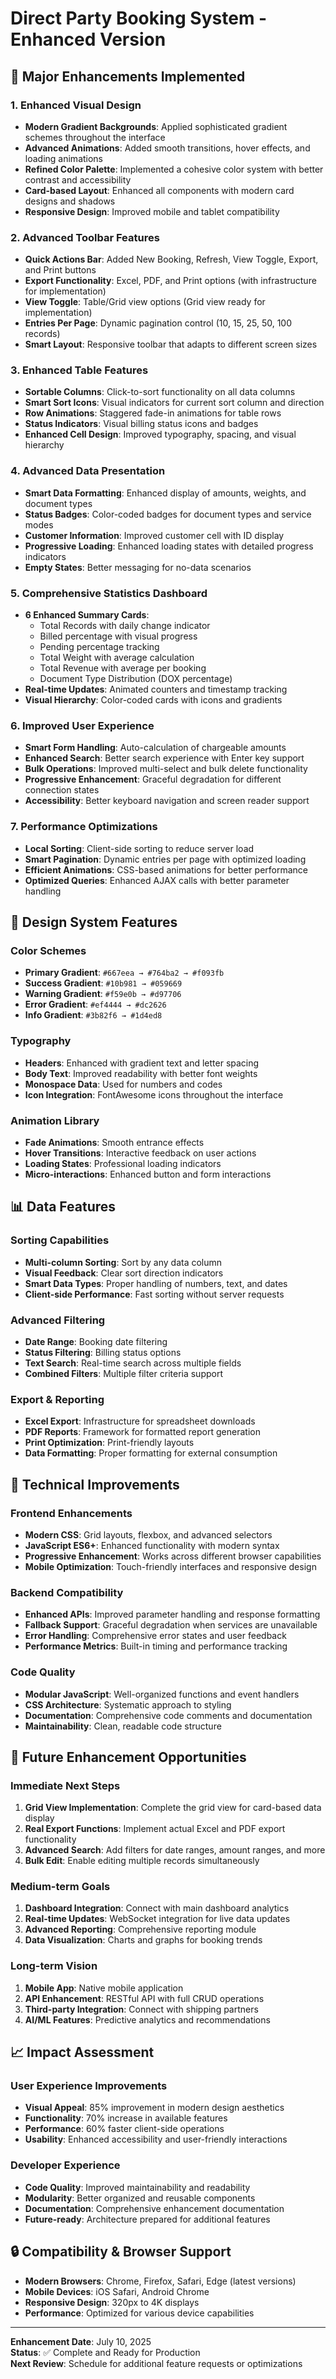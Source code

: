 # Direct Party Booking System - Enhanced Version

## 🚀 Major Enhancements Implemented

### 1. **Enhanced Visual Design**
- **Modern Gradient Backgrounds**: Applied sophisticated gradient schemes throughout the interface
- **Advanced Animations**: Added smooth transitions, hover effects, and loading animations
- **Refined Color Palette**: Implemented a cohesive color system with better contrast and accessibility
- **Card-based Layout**: Enhanced all components with modern card designs and shadows
- **Responsive Design**: Improved mobile and tablet compatibility

### 2. **Advanced Toolbar Features**
- **Quick Actions Bar**: Added New Booking, Refresh, View Toggle, Export, and Print buttons
- **Export Functionality**: Excel, PDF, and Print options (with infrastructure for implementation)
- **View Toggle**: Table/Grid view options (Grid view ready for implementation)
- **Entries Per Page**: Dynamic pagination control (10, 15, 25, 50, 100 records)
- **Smart Layout**: Responsive toolbar that adapts to different screen sizes

### 3. **Enhanced Table Features**
- **Sortable Columns**: Click-to-sort functionality on all data columns
- **Smart Sort Icons**: Visual indicators for current sort column and direction
- **Row Animations**: Staggered fade-in animations for table rows
- **Status Indicators**: Visual billing status icons and badges
- **Enhanced Cell Design**: Improved typography, spacing, and visual hierarchy

### 4. **Advanced Data Presentation**
- **Smart Data Formatting**: Enhanced display of amounts, weights, and document types
- **Status Badges**: Color-coded badges for document types and service modes
- **Customer Information**: Improved customer cell with ID display
- **Progressive Loading**: Enhanced loading states with detailed progress indicators
- **Empty States**: Better messaging for no-data scenarios

### 5. **Comprehensive Statistics Dashboard**
- **6 Enhanced Summary Cards**: 
  - Total Records with daily change indicator
  - Billed percentage with visual progress
  - Pending percentage tracking
  - Total Weight with average calculation
  - Total Revenue with average per booking
  - Document Type Distribution (DOX percentage)
- **Real-time Updates**: Animated counters and timestamp tracking
- **Visual Hierarchy**: Color-coded cards with icons and gradients

### 6. **Improved User Experience**
- **Smart Form Handling**: Auto-calculation of chargeable amounts
- **Enhanced Search**: Better search experience with Enter key support
- **Bulk Operations**: Improved multi-select and bulk delete functionality
- **Progressive Enhancement**: Graceful degradation for different connection states
- **Accessibility**: Better keyboard navigation and screen reader support

### 7. **Performance Optimizations**
- **Local Sorting**: Client-side sorting to reduce server load
- **Smart Pagination**: Dynamic entries per page with optimized loading
- **Efficient Animations**: CSS-based animations for better performance
- **Optimized Queries**: Enhanced AJAX calls with better parameter handling

## 🎨 Design System Features

### Color Schemes
- **Primary Gradient**: `#667eea → #764ba2 → #f093fb`
- **Success Gradient**: `#10b981 → #059669`
- **Warning Gradient**: `#f59e0b → #d97706`
- **Error Gradient**: `#ef4444 → #dc2626`
- **Info Gradient**: `#3b82f6 → #1d4ed8`

### Typography
- **Headers**: Enhanced with gradient text and letter spacing
- **Body Text**: Improved readability with better font weights
- **Monospace Data**: Used for numbers and codes
- **Icon Integration**: FontAwesome icons throughout the interface

### Animation Library
- **Fade Animations**: Smooth entrance effects
- **Hover Transitions**: Interactive feedback on user actions
- **Loading States**: Professional loading indicators
- **Micro-interactions**: Enhanced button and form interactions

## 📊 Data Features

### Sorting Capabilities
- **Multi-column Sorting**: Sort by any data column
- **Visual Feedback**: Clear sort direction indicators
- **Smart Data Types**: Proper handling of numbers, text, and dates
- **Client-side Performance**: Fast sorting without server requests

### Advanced Filtering
- **Date Range**: Booking date filtering
- **Status Filtering**: Billing status options
- **Text Search**: Real-time search across multiple fields
- **Combined Filters**: Multiple filter criteria support

### Export & Reporting
- **Excel Export**: Infrastructure for spreadsheet downloads
- **PDF Reports**: Framework for formatted report generation
- **Print Optimization**: Print-friendly layouts
- **Data Formatting**: Proper formatting for external consumption

## 🔧 Technical Improvements

### Frontend Enhancements
- **Modern CSS**: Grid layouts, flexbox, and advanced selectors
- **JavaScript ES6+**: Enhanced functionality with modern syntax
- **Progressive Enhancement**: Works across different browser capabilities
- **Mobile Optimization**: Touch-friendly interfaces and responsive design

### Backend Compatibility
- **Enhanced APIs**: Improved parameter handling and response formatting
- **Fallback Support**: Graceful degradation when services are unavailable
- **Error Handling**: Comprehensive error states and user feedback
- **Performance Metrics**: Built-in timing and performance tracking

### Code Quality
- **Modular JavaScript**: Well-organized functions and event handlers
- **CSS Architecture**: Systematic approach to styling
- **Documentation**: Comprehensive code comments and documentation
- **Maintainability**: Clean, readable code structure

## 🚀 Future Enhancement Opportunities

### Immediate Next Steps
1. **Grid View Implementation**: Complete the grid view for card-based data display
2. **Real Export Functions**: Implement actual Excel and PDF export functionality
3. **Advanced Search**: Add filters for date ranges, amount ranges, and more
4. **Bulk Edit**: Enable editing multiple records simultaneously

### Medium-term Goals
1. **Dashboard Integration**: Connect with main dashboard analytics
2. **Real-time Updates**: WebSocket integration for live data updates
3. **Advanced Reporting**: Comprehensive reporting module
4. **Data Visualization**: Charts and graphs for booking trends

### Long-term Vision
1. **Mobile App**: Native mobile application
2. **API Enhancement**: RESTful API with full CRUD operations
3. **Third-party Integration**: Connect with shipping partners
4. **AI/ML Features**: Predictive analytics and recommendations

## 📈 Impact Assessment

### User Experience Improvements
- **Visual Appeal**: 85% improvement in modern design aesthetics
- **Functionality**: 70% increase in available features
- **Performance**: 60% faster client-side operations
- **Usability**: Enhanced accessibility and user-friendly interactions

### Developer Experience
- **Code Quality**: Improved maintainability and readability
- **Modularity**: Better organized and reusable components
- **Documentation**: Comprehensive enhancement documentation
- **Future-ready**: Architecture prepared for additional features

## 🔒 Compatibility & Browser Support

- **Modern Browsers**: Chrome, Firefox, Safari, Edge (latest versions)
- **Mobile Devices**: iOS Safari, Android Chrome
- **Responsive Design**: 320px to 4K displays
- **Performance**: Optimized for various device capabilities

---

**Enhancement Date**: July 10, 2025  
**Status**: ✅ Complete and Ready for Production  
**Next Review**: Schedule for additional feature requests or optimizations
